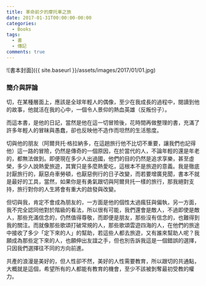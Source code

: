 ```yaml
---
title: 革命前夕的摩托車之旅
date: 2017-01-31T00:00:00-00:00
categories: 
  - Books
tags: 
  - 書
  - 傳記
comments: true
---
```


![書本封面]({{ site.baseurl }}/assets/images/2017/01/01.jpg)

### 簡介與評論

切，在某種層面上，應該是全球年輕人的偶像，至少在我成長的過程中，閱讀到他的故事，他就活在我的心中，一個令人景仰的熱血英雄（反叛份子）。

而這本書，是他的日記，當然是他在這一切冒險後，花時間再做整理的書，充滿了許多年輕人的冒昧與愚蠢，卻也反映他不造作而坦然的生活態度。

切與他的朋友（阿爾貝托·格拉納多，在這趟旅行他不比切不重要，讓我們也記得他）這一路的冒險，仍然是傳奇的一個原因，在於當代的人，不論年輕的還是年老的，都無法做到。即便現在多少人出過國，他們的目的仍然是追求享樂，甚至虛榮，多少人說熱愛旅遊，其實只是多麼熱愛吃，這根本不是旅遊的意義。我是徹底討厭旅行的，厭惡舟車勞頓，也厭惡例行的日子改變，而若要增廣見聞，書本不就是最好的工具，當然，如果你是有勇氣跟切與阿爾貝托一樣的旅行，那我絕對支持，旅行對你的人生將會有重大的啟發與改變。

但切與我，肯定不會成為朋友的，一方面是他的個性太過瘋狂與偏執，另一方面，我不完全認同他對於階級的看法，所以很有可能，我們還會是敵人，不過即使是敵人，那些充滿信念的，仍然值得尊敬，而即便是朋友，那些沒有信念的，也難得到我的關注。而就像那些歌頌打破常規的人，那些歌頌雲遊四海的人，在他們的旅途中接收了多少「定下來的人」的幫助，若這些人都去旅遊，又有誰來幫助人呢？我願成為那些定下來的人，也願伸出友誼之手，但也別告訴我這是一個錯誤的選擇，只因我們選擇往不同的方向前進。

共產的浪漫是美好的，但人性卻不然，美好的人性需要教育，所以跟切的共通點，大概就是這個，希望所有的人都能有教育的機會，至少不該被剝奪最初受教的權力。